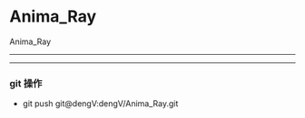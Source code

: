 # Anima_Ray
Anima_Ray




<hr>


<hr>




### git 操作

<ul>
<li>
git push git@dengV:dengV/Anima_Ray.git
</li>

</ul>
